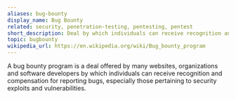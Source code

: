 ```yaml
---
aliases: bug-bounty
display_name: Bug Bounty
related: security, penetration-testing, pentesting, pentest
short_description: Deal by which individuals can receive recognition and compensation for reporting bugs.
topic: bugbounty
wikipedia_url: https://en.wikipedia.org/wiki/Bug_bounty_program
---
```

A bug bounty program is a deal offered by many websites, organizations and software developers by which individuals can receive recognition and compensation for reporting bugs, especially those pertaining to security exploits and vulnerabilities.

